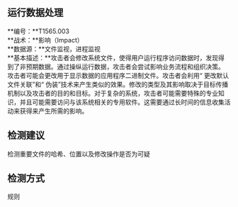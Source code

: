 ## 运行数据处理  
**编号：**T1565.003  
**战术：**影响（Impact）  
**数据源：**文件监视，进程监视  
**基本描述：**攻击者会修改系统文件，使得用户运行程序访问数据时，发现得到了非预期数据。通过操纵运行数据，攻击者会尝试影响业务流程和组织决策。
攻击者可能会更改用于显示数据的应用程序二进制文件。攻击者会利用“ 更改默认文件关联”和“ 伪装”技术来产生类似的效果。修改的类型及其影响取决于目标传播机制以及攻击者的目的和目标。对于复杂的系统，攻击者可能需要特殊的专业知识，并且可能需要访问与该系统相关的专用软件。这需要通过长时间的信息收集活动来获得来产生所需的影响。  
## 检测建议  
检测重要文件的哈希、位置以及修改操作是否为可疑  
## 检测方式  
规则